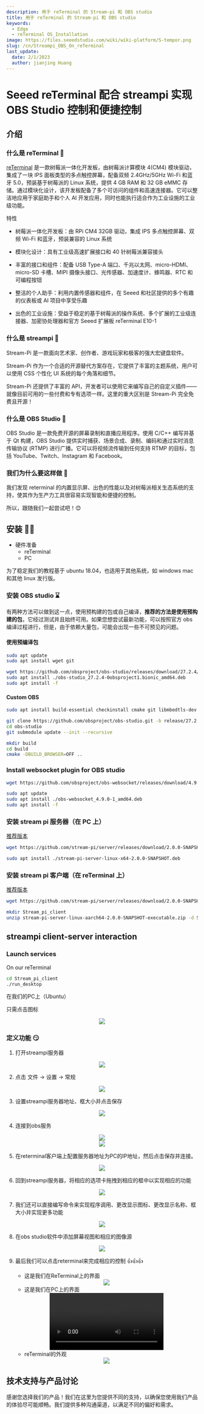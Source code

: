 ```yaml
---
description: 用于 reTerminal 的 Stream-pi 和 OBS studio
title: 用于 reTerminal 的 Stream-pi 和 OBS studio
keywords:
  - Edge
  - reTerminal OS_Installation
image: https://files.seeedstudio.com/wiki/wiki-platform/S-tempor.png
slug: /cn/Streampi_OBS_On_reTerminal
last_update:
  date: 2/1/2023
  author: jianjing Huang
---
```



# Seeed reTerminal 配合 streampi 实现 OBS Studio 控制和便捷控制

## 介绍

### 什么是 reTerminal 🤔

[reTerminal](https://www.seeedstudio.com/ReTerminal-with-CM4-p-4904.html) 是一款树莓派一体化开发板，由树莓派计算模块 4(CM4) 模块驱动，集成了一块 IPS 面板类型的多点触控屏幕，配备双频 2.4GHz/5GHz Wi-Fi 和蓝牙 5.0，预装基于树莓派的 Linux 系统，提供 4 GB RAM 和 32 GB eMMC 存储。通过模块化设计，该开发板配备了多个可访问的组件和高速连接器。它可以整洁地应用于家庭助手和个人 AI 开发应用，同时也能执行适合作为工业设施的工业级功能。

特性

- 树莓派一体化开发板：由 RPi CM4 32GB 驱动，集成 IPS 多点触控屏幕、双频 Wi-Fi 和蓝牙，预装兼容的 Linux 系统

- 模块化设计：具有工业级高速扩展接口和 40 针树莓派兼容接头

- 丰富的接口和组件：配备 USB Type-A 端口、千兆以太网、micro-HDMI、micro-SD 卡槽、MIPI 摄像头接口、光传感器、加速度计、蜂鸣器、RTC 和可编程按钮

- 整洁的个人助手：利用内置传感器和组件，在 Seeed 和社区提供的多个有趣的仪表板或 AI 项目中享受乐趣

- 出色的工业设施：受益于稳定的基于树莓派的操作系统、多个扩展的工业级连接器、加密协处理器和官方 Seeed 扩展板 reTerminal E10-1

### 什么是 streampi 🤔

Stream-Pi 是一款面向艺术家、创作者、游戏玩家和极客的强大宏键盘软件。

Stream-Pi 作为一个合适的开源替代方案存在，它提供了丰富的主题系统，用户可以使用 CSS 个性化 UI 系统的每个角落和细节。

Stream-Pi 还提供了丰富的 API，开发者可以使用它来编写自己的自定义插件——就像目前可用的一些付费和专有选项一样。这里的重大区别是 Stream-Pi 完全免费且开源！

### 什么是 OBS Studio 🤔

OBS Studio 是一款免费开源的屏幕录制和直播应用程序。使用 C/C++ 编写并基于 Qt 构建，OBS Studio 提供实时捕获、场景合成、录制、编码和通过实时消息传输协议 (RTMP) 进行广播。它可以将视频流传输到任何支持 RTMP 的目标，包括 YouTube、Twitch、Instagram 和 Facebook。

### 我们为什么要这样做 🤨

我们发现 reterminal 的内置显示屏、出色的性能以及对树莓派相关生态系统的支持，使其作为生产力工具很容易实现智能和便捷的控制。

所以，跟随我们一起尝试吧！😊

## 安装 🐱‍🚀

- 硬件准备
  - reTerminal
  - PC

为了稳定我们的教程基于 ubuntu 18.04，也适用于其他系统，如 windows mac 和其他 linux 发行版。

### 安装 OBS studio ⌛

有两种方法可以做到这一点，使用预构建的包或自己编译，**推荐的方法是使用预构建的包**，它经过测试并且始终可用。如果您想尝试最新功能，可以按照官方 obs 编译过程进行，但是，由于依赖大量包，可能会出现一些不可预见的问题。

#### 使用预编译包

```bash
sudo apt update 
sudo apt install wget git 
```

```bash
wget https://github.com/obsproject/obs-studio/releases/download/27.2.4/obs-studio_27.2.4-0obsproject1.bionic_amd64.deb
sudo apt install ./obs-studio_27.2.4-0obsproject1.bionic_amd64.deb
sudo apt install -f
```

#### Custom OBS

```bash
sudo apt install build-essential checkinstall cmake git libmbedtls-dev libasound2-dev libavcodec-dev libavdevice-dev libavfilter-dev libavformat-dev libavutil-dev libcurl4-openssl-dev libfontconfig1-dev libfreetype6-dev libgl1-mesa-dev libjack-jackd2-dev libjansson-dev libluajit-5.1-dev libpulse-dev libqt5x11extras5-dev libspeexdsp-dev libswresample-dev libswscale-dev libudev-dev libv4l-dev libvlc-dev libx11-dev libx11-xcb1 libx11-xcb-dev libxcb-xinput0 libxcb-xinput-dev libxcb-randr0 libxcb-randr0-dev libxcb-xfixes0 libxcb-xfixes0-dev libx264-dev libxcb-shm0-dev libxcb-xinerama0-dev libxcomposite-dev libxinerama-dev pkg-config python3-dev qtbase5-dev libqt5svg5-dev swig libwayland-dev qtbase5-private-dev libpci-dev
```

```bash
git clone https://github.com/obsproject/obs-studio.git -b release/27.2 obs_27.2
cd obs-studio
git submodule update --init --recursive
```

```bash
mkdir build
cd build
cmake -DBUILD_BROWSER=OFF ..
```

### Install websocket plugin for OBS studio

```bash
wget https://github.com/obsproject/obs-websocket/releases/download/4.9.0/obs-websocket_4.9.0-1_amd64.deb
```

```bash
sudo apt update 
sudo apt install ./obs-websocket_4.9.0-1_amd64.deb
sudo apt install -f
```

### 安装 stream pi 服务器（在 PC 上）

[推荐版本](https://github.com/stream-pi/server/releases/tag/2.0.0-SNAPSHOT)

```bash
wget https://github.com/stream-pi/server/releases/download/2.0.0-SNAPSHOT/stream-pi-server-linux-x64-2.0.0-SNAPSHOT.deb
```

```bash
sudo apt install ./stream-pi-server-linux-x64-2.0.0-SNAPSHOT.deb
```

### 安装 stream pi 客户端（在 reTerminal 上）

[推荐版本](https://github.com/stream-pi/client/releases/tag/2.0.0-SNAPSHOT)

```bash
wget https://github.com/stream-pi/server/releases/download/2.0.0-SNAPSHOT/stream-pi-server-linux-aarch64-2.0.0-SNAPSHOT-executable.zip
```

```bash
mkdir Stream_pi_client 
unzip stream-pi-server-linux-aarch64-2.0.0-SNAPSHOT-executable.zip -d Stream_pi_client
```

## streampi client-server interaction

### Launch services

On our reTerminal

```bash
cd Stream_pi_client
./run_desktop
```

在我们的PC上（Ubuntu）

只需点击图标

<div align="center"><img width={500} src="https://files.seeedstudio.com/wiki/ReTerminal/Streampi/01.jpg"/></div>

### 定义功能 😏

1. 打开streampi服务器

<div align="center"><img width={500} src="https://files.seeedstudio.com/wiki/ReTerminal/Streampi/02.jpg"/></div>

2. 点击 文件 -> 设置 -> 常规

<div align="center"><img width={500} src="https://files.seeedstudio.com/wiki/ReTerminal/Streampi/03.jpg"/></div>

3. 设置streampi服务器地址、框大小并点击保存

<div align="center"><img width={500} src="https://files.seeedstudio.com/wiki/ReTerminal/Streampi/04.jpg"/></div>

4. 连接到obs服务

<div align="center"><img width={500} src="https://files.seeedstudio.com/wiki/ReTerminal/Streampi/06.jpg"/></div>
<div align="center"><img width={500} src="https://files.seeedstudio.com/wiki/ReTerminal/Streampi/05.jpg"/></div>

5. 在reterminal客户端上配置服务器地址为PC的IP地址，然后点击保存并连接。

<div align="center"><img width={500} src="https://files.seeedstudio.com/wiki/ReTerminal/Streampi/09.jpg"/></div>

6. 回到streampi服务器，将相应的选项卡拖拽到相应的框中以实现相应的功能

<div align="center"><img width={500} src="https://files.seeedstudio.com/wiki/ReTerminal/Streampi/07.jpg"/></div>

7. 我们还可以直接编写命令来实现程序调用、更改显示图标、更改显示名称、框大小并实现更多功能

<div align="center"><img width={500} src="https://files.seeedstudio.com/wiki/ReTerminal/Streampi/11.jpg"/></div>

8. 在obs studio软件中添加屏幕视图和相应的图像源

<div align="center"><img width={500} src="https://files.seeedstudio.com/wiki/ReTerminal/Streampi/08.jpg"/></div>

9. 最后我们可以点击reterminal来完成相应的控制 👍👍👍

    - 这是我们在ReTerminal上的界面

    <div align="center"><img width={500} src="https://files.seeedstudio.com/wiki/ReTerminal/Streampi/10.jpg"/></div>

    - 这是我们在PC上的界面

    <div align="center"><video width={500} controls><source src="https://files.seeedstudio.com/wiki/ReTerminal/Streampi/demo.mkv"/></video></div>

    - reTerminal的外观

    <div align="center"><img width={500} src="https://files.seeedstudio.com/wiki/ReTerminal/Streampi/12.jpg"/></div>

## 技术支持与产品讨论

感谢您选择我们的产品！我们在这里为您提供不同的支持，以确保您使用我们产品的体验尽可能顺畅。我们提供多种沟通渠道，以满足不同的偏好和需求。

<div class="button_tech_support_container">
<a href="https://forum.seeedstudio.com/" class="button_forum"></a>
<a href="https://www.seeedstudio.com/contacts" class="button_email"></a>
</div>

<div class="button_tech_support_container">
<a href="https://discord.gg/eWkprNDMU7" class="button_discord"></a>
<a href="https://github.com/Seeed-Studio/wiki-documents/discussions/69" class="button_discussion"></a>
</div>
